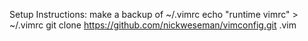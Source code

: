 Setup Instructions:
make a backup of ~/.vimrc
echo "runtime vimrc" > ~/.vimrc
git clone https://github.com/nickweseman/vimconfig.git .vim

